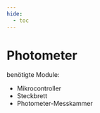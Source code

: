 ```yaml
---
hide:
  - toc
---
```


# Photometer

benötigte Module:
- Mikrocontroller
- Steckbrett
- Photometer-Messkammer